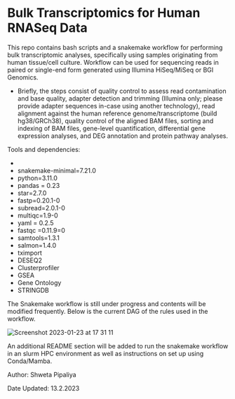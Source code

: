# Bulk Transcriptomics for Human RNASeq Data
This repo contains bash scripts and a snakemake workflow for performing bulk transcriptomic analyses, specifically using samples originating from human tissue/cell culture. Workflow can be used for sequencing reads in paired or single-end form generated using Illumina HiSeq/MiSeq or BGI Genomics.  

 - Briefly, the steps consist of  quality control to assess read contamination and base quality, adapter detection and trimming (Illumina only; please provide adapter sequences in-case using another technology), read alignment against the human reference genome/transcriptome (build hg38/GRCh38), quality control of the aligned BAM files, sorting and indexing of BAM files, gene-level quantification, differential gene expression analyses, and DEG annotation and protein pathway analyses.

Tools and dependencies:
 -   [snakemake=7.21.0]: (https://snakemake.readthedocs.io/en/v7.21.0/)
 -   snakemake-minimal=7.21.0
 -   python=3.11.0
 -   pandas = 0.23
 -   star=2.7.0
 -   fastp=0.20.1-0
 -   subread=2.0.1-0
 -   multiqc=1.9-0
 -   yaml = 0.2.5
 -   fastqc =0.11.9=0
 -   samtools=1.3.1
 -   salmon=1.4.0
 -   tximport
 -   DESEQ2
 -   Clusterprofiler
 -   GSEA
 -   Gene Ontology
 -   STRINGDB

The Snakemake workflow is still under progress and contents will be modified frequently. Below is the current DAG of the rules used in the workflow.

![Screenshot 2023-01-23 at 17 31 11](https://user-images.githubusercontent.com/61172011/214095023-591e9fc1-dff0-4798-ac86-416f29dfc44c.png)

An additional README section will be added to run the snakemake workflow in an slurm HPC environment as well as instructions on set up using Conda/Mamba.

Author: Shweta Pipaliya

Date Updated: 13.2.2023
